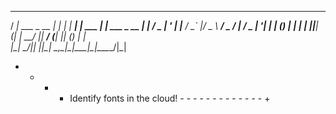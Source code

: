   __             _            _      _            _             
 / _| ___  _ __ | |_       __| | ___| |_ ___  ___| |_ ___  _ __ 
| |_ / _ \| '_ \| __|____ / _` |/ _ \ __/ _ \/ __| __/ _ \| '__|
|  _| (_) | | | | ||_____| (_| |  __/ ||  __/ (__| || (_) | |   
|_|  \___/|_| |_|\__|     \__,_|\___|\__\___|\___|\__\___/|_|   
                                                                
+ - - - Identify fonts in the cloud! - - - - - - - - - - - - - +